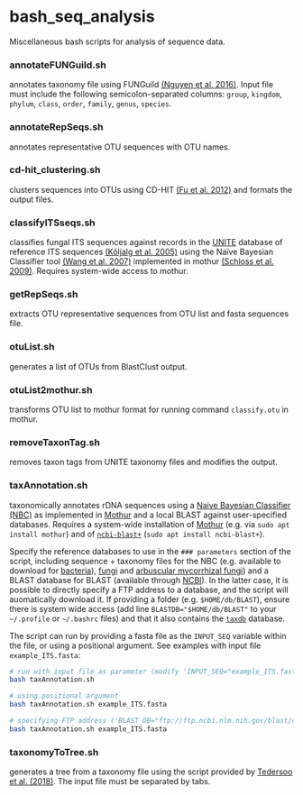 # bash_seq_analysis
Miscellaneous bash scripts for analysis of sequence data.

### annotateFUNGuild.sh
annotates taxonomy file using FUNGuild [(Nguyen et al. 2016)](https://doi.org/10.1016/j.funeco.2015.06.006). Input file must include the following semicolon-separated columns: `group`, `kingdom`, `phylum`, `class`, `order`, `family`, `genus`, `species`.

### annotateRepSeqs.sh
annotates representative OTU sequences with OTU names.

### cd-hit_clustering.sh
clusters sequences into OTUs using CD-HIT [(Fu et al. 2012)](https://doi.org/10.1093/bioinformatics/bts565) and formats the output files.

### classifyITSseqs.sh
classifies fungal ITS sequences against records in the [UNITE](https://unite.ut.ee/) database of reference ITS sequences [(Kõljalg et al. 2005)](https://doi.org/10.1111/j.1469-8137.2005.01376.x) using the Naïve Bayesian Classifier tool [(Wang et al. 2007)](https://doi.org/10.1128/AEM.00062-07) implemented in mothur [(Schloss et al. 2009)](https://doi.org/10.1128/AEM.01541-09). Requires system-wide access to mothur. 

### getRepSeqs.sh
extracts OTU representative sequences from OTU list and fasta sequences file.

### otuList.sh
generates a list of OTUs from BlastClust output.

### otuList2mothur.sh
transforms OTU list to mothur format for running command `classify.otu` in mothur.

### removeTaxonTag.sh
removes taxon tags from UNITE taxonomy files and modifies the output.

### taxAnnotation.sh
taxonomically annotates rDNA sequences using a [Naive Bayesian Classifier (NBC)](https://doi.org/10.1128/AEM.00062-07) as implemented in [Mothur](https://mothur.org/) and a local BLAST against user-specified databases.
Requires a system-wide installation of [Mothur](https://mothur.org/) (e.g. via `sudo apt install mothur`) and of [`ncbi-blast+`](https://blast.ncbi.nlm.nih.gov/doc/blast-help/downloadblastdata.html) (`sudo apt install ncbi-blast+`).

Specify the reference databases to use in the `### parameters` section of the script, including sequence + taxonomy files for the NBC (e.g. available to download for [bacteria](https://mothur.org/wiki/silva_reference_files/)), [fungi](https://unite.ut.ee/repository.php) and [arbuscular mycorrhizal fungi](https://maarjam.ut.ee/?action=bDownload)) and a BLAST database for BLAST (available through [NCBI](https://ftp.ncbi.nlm.nih.gov/blast/db/)).
In the latter case, it is possible to directly specify a FTP address to a database, and the script will auomatically download it. If providing a folder (e.g. `$HOME/db/BLAST`), ensure there is system wide access (add line `BLASTDB="$HOME/db/BLAST"` to your `~/.profile` or `~/.bashrc` files) and that it also contains the [`taxdb`](https://ftp.ncbi.nlm.nih.gov/blast/db/taxdb.tar.gz) database.

The script can run by providing a fasta file as the `INPUT_SEQ` variable within the file, or using a positional argument. See examples with input file `example_ITS.fasta`:

```bash
# run with input file as parameter (modify 'INPUT_SEQ="example_ITS.fasta"' within file)
bash taxAnnotation.sh

# using positional argument
bash taxAnnotation.sh example_ITS.fasta

# specifying FTP address ('BLAST_DB="ftp://ftp.ncbi.nlm.nih.gov/blast/db/ITS_eukaryote_sequences.tar.gz"' within file)
bash taxAnnotation.sh example_ITS.fasta
```

### taxonomyToTree.sh
generates a tree from a taxonomy file using the script provided by [Tedersoo et al. (2018)](https://doi.org/10.1007/s13225-018-0401-0). The input file must be separated by tabs.

